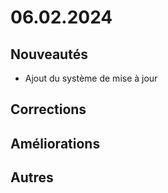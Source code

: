 # 06.02.2024

## Nouveautés
- Ajout du système de mise à jour 

## Corrections

## Améliorations

## Autres